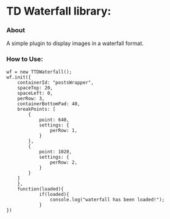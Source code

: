 # TD Waterfall library:

### About
A simple plugin to display images in a waterfall format.

### How to Use:
```
wf = new TTDWaterfall();
wf.init({
	containerId: "postsWrapper",
	spaceTop: 20,
	spaceLeft: 0,
	perRow: 3,
	containerBottomPad: 40,
	breakPoints: [
		{
			point: 640,
			settings: {
				perRow: 1,
			}
		},
		{
			point: 1020,
			settings: {
				perRow: 2,
			}
		}
	]
	}, 
	function(loaded){
	        if(loaded){
	        	console.log("waterfall has been loaded!");
	        }
})

```


